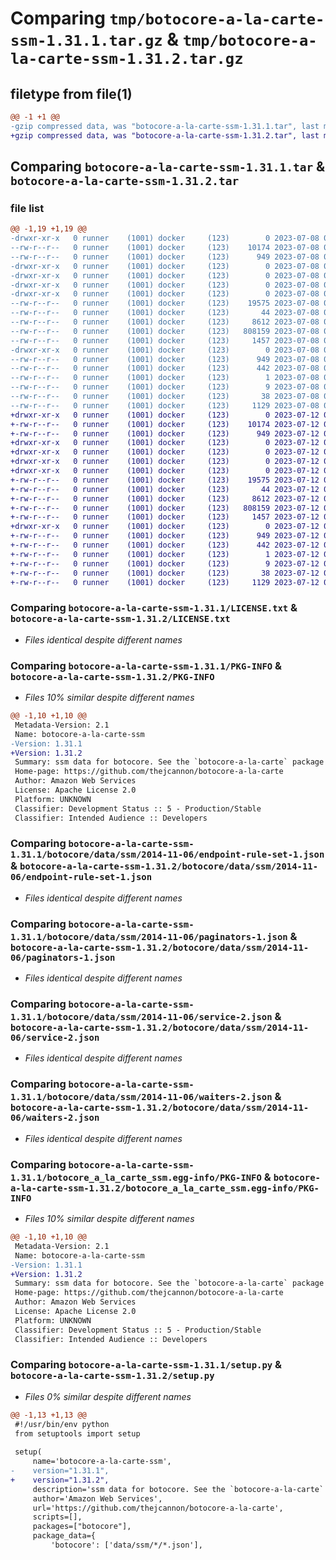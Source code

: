 # Comparing `tmp/botocore-a-la-carte-ssm-1.31.1.tar.gz` & `tmp/botocore-a-la-carte-ssm-1.31.2.tar.gz`

## filetype from file(1)

```diff
@@ -1 +1 @@
-gzip compressed data, was "botocore-a-la-carte-ssm-1.31.1.tar", last modified: Sat Jul  8 01:42:40 2023, max compression
+gzip compressed data, was "botocore-a-la-carte-ssm-1.31.2.tar", last modified: Wed Jul 12 01:44:55 2023, max compression
```

## Comparing `botocore-a-la-carte-ssm-1.31.1.tar` & `botocore-a-la-carte-ssm-1.31.2.tar`

### file list

```diff
@@ -1,19 +1,19 @@
-drwxr-xr-x   0 runner    (1001) docker     (123)        0 2023-07-08 01:42:40.155284 botocore-a-la-carte-ssm-1.31.1/
--rw-r--r--   0 runner    (1001) docker     (123)    10174 2023-07-08 01:42:39.000000 botocore-a-la-carte-ssm-1.31.1/LICENSE.txt
--rw-r--r--   0 runner    (1001) docker     (123)      949 2023-07-08 01:42:40.155284 botocore-a-la-carte-ssm-1.31.1/PKG-INFO
-drwxr-xr-x   0 runner    (1001) docker     (123)        0 2023-07-08 01:42:40.151284 botocore-a-la-carte-ssm-1.31.1/botocore/
-drwxr-xr-x   0 runner    (1001) docker     (123)        0 2023-07-08 01:42:40.151284 botocore-a-la-carte-ssm-1.31.1/botocore/data/
-drwxr-xr-x   0 runner    (1001) docker     (123)        0 2023-07-08 01:42:40.151284 botocore-a-la-carte-ssm-1.31.1/botocore/data/ssm/
-drwxr-xr-x   0 runner    (1001) docker     (123)        0 2023-07-08 01:42:40.155284 botocore-a-la-carte-ssm-1.31.1/botocore/data/ssm/2014-11-06/
--rw-r--r--   0 runner    (1001) docker     (123)    19575 2023-07-08 01:41:59.000000 botocore-a-la-carte-ssm-1.31.1/botocore/data/ssm/2014-11-06/endpoint-rule-set-1.json
--rw-r--r--   0 runner    (1001) docker     (123)       44 2023-07-08 01:41:59.000000 botocore-a-la-carte-ssm-1.31.1/botocore/data/ssm/2014-11-06/examples-1.json
--rw-r--r--   0 runner    (1001) docker     (123)     8612 2023-07-08 01:41:59.000000 botocore-a-la-carte-ssm-1.31.1/botocore/data/ssm/2014-11-06/paginators-1.json
--rw-r--r--   0 runner    (1001) docker     (123)   808159 2023-07-08 01:41:59.000000 botocore-a-la-carte-ssm-1.31.1/botocore/data/ssm/2014-11-06/service-2.json
--rw-r--r--   0 runner    (1001) docker     (123)     1457 2023-07-08 01:41:59.000000 botocore-a-la-carte-ssm-1.31.1/botocore/data/ssm/2014-11-06/waiters-2.json
-drwxr-xr-x   0 runner    (1001) docker     (123)        0 2023-07-08 01:42:40.155284 botocore-a-la-carte-ssm-1.31.1/botocore_a_la_carte_ssm.egg-info/
--rw-r--r--   0 runner    (1001) docker     (123)      949 2023-07-08 01:42:40.000000 botocore-a-la-carte-ssm-1.31.1/botocore_a_la_carte_ssm.egg-info/PKG-INFO
--rw-r--r--   0 runner    (1001) docker     (123)      442 2023-07-08 01:42:40.000000 botocore-a-la-carte-ssm-1.31.1/botocore_a_la_carte_ssm.egg-info/SOURCES.txt
--rw-r--r--   0 runner    (1001) docker     (123)        1 2023-07-08 01:42:40.000000 botocore-a-la-carte-ssm-1.31.1/botocore_a_la_carte_ssm.egg-info/dependency_links.txt
--rw-r--r--   0 runner    (1001) docker     (123)        9 2023-07-08 01:42:40.000000 botocore-a-la-carte-ssm-1.31.1/botocore_a_la_carte_ssm.egg-info/top_level.txt
--rw-r--r--   0 runner    (1001) docker     (123)       38 2023-07-08 01:42:40.155284 botocore-a-la-carte-ssm-1.31.1/setup.cfg
--rw-r--r--   0 runner    (1001) docker     (123)     1129 2023-07-08 01:42:39.000000 botocore-a-la-carte-ssm-1.31.1/setup.py
+drwxr-xr-x   0 runner    (1001) docker     (123)        0 2023-07-12 01:44:55.147446 botocore-a-la-carte-ssm-1.31.2/
+-rw-r--r--   0 runner    (1001) docker     (123)    10174 2023-07-12 01:44:54.000000 botocore-a-la-carte-ssm-1.31.2/LICENSE.txt
+-rw-r--r--   0 runner    (1001) docker     (123)      949 2023-07-12 01:44:55.147446 botocore-a-la-carte-ssm-1.31.2/PKG-INFO
+drwxr-xr-x   0 runner    (1001) docker     (123)        0 2023-07-12 01:44:55.143446 botocore-a-la-carte-ssm-1.31.2/botocore/
+drwxr-xr-x   0 runner    (1001) docker     (123)        0 2023-07-12 01:44:55.143446 botocore-a-la-carte-ssm-1.31.2/botocore/data/
+drwxr-xr-x   0 runner    (1001) docker     (123)        0 2023-07-12 01:44:55.143446 botocore-a-la-carte-ssm-1.31.2/botocore/data/ssm/
+drwxr-xr-x   0 runner    (1001) docker     (123)        0 2023-07-12 01:44:55.147446 botocore-a-la-carte-ssm-1.31.2/botocore/data/ssm/2014-11-06/
+-rw-r--r--   0 runner    (1001) docker     (123)    19575 2023-07-12 01:44:12.000000 botocore-a-la-carte-ssm-1.31.2/botocore/data/ssm/2014-11-06/endpoint-rule-set-1.json
+-rw-r--r--   0 runner    (1001) docker     (123)       44 2023-07-12 01:44:12.000000 botocore-a-la-carte-ssm-1.31.2/botocore/data/ssm/2014-11-06/examples-1.json
+-rw-r--r--   0 runner    (1001) docker     (123)     8612 2023-07-12 01:44:12.000000 botocore-a-la-carte-ssm-1.31.2/botocore/data/ssm/2014-11-06/paginators-1.json
+-rw-r--r--   0 runner    (1001) docker     (123)   808159 2023-07-12 01:44:12.000000 botocore-a-la-carte-ssm-1.31.2/botocore/data/ssm/2014-11-06/service-2.json
+-rw-r--r--   0 runner    (1001) docker     (123)     1457 2023-07-12 01:44:12.000000 botocore-a-la-carte-ssm-1.31.2/botocore/data/ssm/2014-11-06/waiters-2.json
+drwxr-xr-x   0 runner    (1001) docker     (123)        0 2023-07-12 01:44:55.147446 botocore-a-la-carte-ssm-1.31.2/botocore_a_la_carte_ssm.egg-info/
+-rw-r--r--   0 runner    (1001) docker     (123)      949 2023-07-12 01:44:55.000000 botocore-a-la-carte-ssm-1.31.2/botocore_a_la_carte_ssm.egg-info/PKG-INFO
+-rw-r--r--   0 runner    (1001) docker     (123)      442 2023-07-12 01:44:55.000000 botocore-a-la-carte-ssm-1.31.2/botocore_a_la_carte_ssm.egg-info/SOURCES.txt
+-rw-r--r--   0 runner    (1001) docker     (123)        1 2023-07-12 01:44:55.000000 botocore-a-la-carte-ssm-1.31.2/botocore_a_la_carte_ssm.egg-info/dependency_links.txt
+-rw-r--r--   0 runner    (1001) docker     (123)        9 2023-07-12 01:44:55.000000 botocore-a-la-carte-ssm-1.31.2/botocore_a_la_carte_ssm.egg-info/top_level.txt
+-rw-r--r--   0 runner    (1001) docker     (123)       38 2023-07-12 01:44:55.147446 botocore-a-la-carte-ssm-1.31.2/setup.cfg
+-rw-r--r--   0 runner    (1001) docker     (123)     1129 2023-07-12 01:44:54.000000 botocore-a-la-carte-ssm-1.31.2/setup.py
```

### Comparing `botocore-a-la-carte-ssm-1.31.1/LICENSE.txt` & `botocore-a-la-carte-ssm-1.31.2/LICENSE.txt`

 * *Files identical despite different names*

### Comparing `botocore-a-la-carte-ssm-1.31.1/PKG-INFO` & `botocore-a-la-carte-ssm-1.31.2/PKG-INFO`

 * *Files 10% similar despite different names*

```diff
@@ -1,10 +1,10 @@
 Metadata-Version: 2.1
 Name: botocore-a-la-carte-ssm
-Version: 1.31.1
+Version: 1.31.2
 Summary: ssm data for botocore. See the `botocore-a-la-carte` package for more info.
 Home-page: https://github.com/thejcannon/botocore-a-la-carte
 Author: Amazon Web Services
 License: Apache License 2.0
 Platform: UNKNOWN
 Classifier: Development Status :: 5 - Production/Stable
 Classifier: Intended Audience :: Developers
```

### Comparing `botocore-a-la-carte-ssm-1.31.1/botocore/data/ssm/2014-11-06/endpoint-rule-set-1.json` & `botocore-a-la-carte-ssm-1.31.2/botocore/data/ssm/2014-11-06/endpoint-rule-set-1.json`

 * *Files identical despite different names*

### Comparing `botocore-a-la-carte-ssm-1.31.1/botocore/data/ssm/2014-11-06/paginators-1.json` & `botocore-a-la-carte-ssm-1.31.2/botocore/data/ssm/2014-11-06/paginators-1.json`

 * *Files identical despite different names*

### Comparing `botocore-a-la-carte-ssm-1.31.1/botocore/data/ssm/2014-11-06/service-2.json` & `botocore-a-la-carte-ssm-1.31.2/botocore/data/ssm/2014-11-06/service-2.json`

 * *Files identical despite different names*

### Comparing `botocore-a-la-carte-ssm-1.31.1/botocore/data/ssm/2014-11-06/waiters-2.json` & `botocore-a-la-carte-ssm-1.31.2/botocore/data/ssm/2014-11-06/waiters-2.json`

 * *Files identical despite different names*

### Comparing `botocore-a-la-carte-ssm-1.31.1/botocore_a_la_carte_ssm.egg-info/PKG-INFO` & `botocore-a-la-carte-ssm-1.31.2/botocore_a_la_carte_ssm.egg-info/PKG-INFO`

 * *Files 10% similar despite different names*

```diff
@@ -1,10 +1,10 @@
 Metadata-Version: 2.1
 Name: botocore-a-la-carte-ssm
-Version: 1.31.1
+Version: 1.31.2
 Summary: ssm data for botocore. See the `botocore-a-la-carte` package for more info.
 Home-page: https://github.com/thejcannon/botocore-a-la-carte
 Author: Amazon Web Services
 License: Apache License 2.0
 Platform: UNKNOWN
 Classifier: Development Status :: 5 - Production/Stable
 Classifier: Intended Audience :: Developers
```

### Comparing `botocore-a-la-carte-ssm-1.31.1/setup.py` & `botocore-a-la-carte-ssm-1.31.2/setup.py`

 * *Files 0% similar despite different names*

```diff
@@ -1,13 +1,13 @@
 #!/usr/bin/env python
 from setuptools import setup
 
 setup(
     name='botocore-a-la-carte-ssm',
-    version="1.31.1",
+    version="1.31.2",
     description='ssm data for botocore. See the `botocore-a-la-carte` package for more info.',
     author='Amazon Web Services',
     url='https://github.com/thejcannon/botocore-a-la-carte',
     scripts=[],
     packages=["botocore"],
     package_data={
         'botocore': ['data/ssm/*/*.json'],
```

